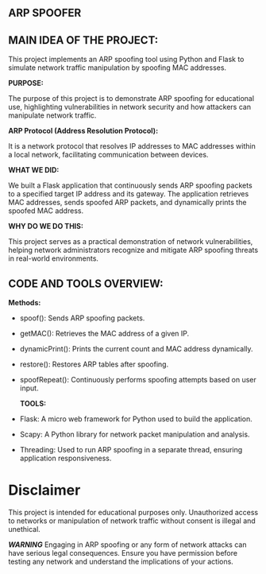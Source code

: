 ARP SPOOFER
----------------------------------------------------------------------------------------------------------------------------

MAIN IDEA OF THE PROJECT:
-------------------------
This project implements an ARP spoofing tool using Python and Flask to simulate network traffic manipulation by spoofing MAC addresses.

**PURPOSE:**

The purpose of this project is to demonstrate ARP spoofing for educational use, highlighting vulnerabilities in network security and how attackers can manipulate network traffic.

**ARP Protocol (Address Resolution Protocol):**

It is a network protocol that resolves IP addresses to MAC addresses within a local network, facilitating communication between devices.

**WHAT WE DID:**

We built a Flask application that continuously sends ARP spoofing packets to a specified target IP address and its gateway. The application retrieves MAC addresses, sends spoofed ARP packets, and dynamically prints the spoofed MAC address.

**WHY DO WE DO THIS:**

This project serves as a practical demonstration of network vulnerabilities, helping network administrators recognize and mitigate ARP spoofing threats in real-world environments.



CODE AND TOOLS OVERVIEW:
------------------------
  **Methods:**
- spoof(): Sends ARP spoofing packets.
- getMAC(): Retrieves the MAC address of a given IP.
- dynamicPrint(): Prints the current count and MAC address dynamically.
- restore(): Restores ARP tables after spoofing.
- spoofRepeat(): Continuously performs spoofing attempts based on user input.

  **TOOLS:**
- Flask: A micro web framework for Python used to build the application.
- Scapy: A Python library for network packet manipulation and analysis.
- Threading: Used to run ARP spoofing in a separate thread, ensuring application responsiveness.

# Disclaimer
This project is intended for educational purposes only. Unauthorized access to networks or manipulation of network traffic without consent is illegal and unethical.

***WARNING***
Engaging in ARP spoofing or any form of network attacks can have serious legal consequences. Ensure you have permission before testing any network and understand the implications of your actions.
      
